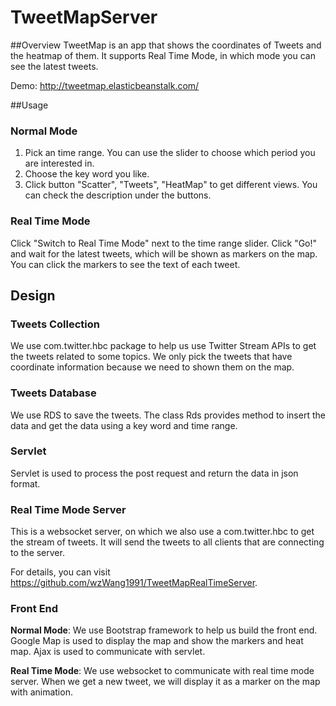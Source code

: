 TweetMapServer
==============
##Overview
TweetMap is an app that shows the coordinates of Tweets and the heatmap of them. It supports Real Time Mode, in which mode you can see the latest tweets.

Demo: <http://tweetmap.elasticbeanstalk.com/>

##Usage
### Normal Mode
1. Pick an time range. You can use the slider to choose which period you are interested in.
2. Choose the key word you like.
3. Click button "Scatter", "Tweets", "HeatMap" to get different views. You can check the description under the buttons.

### Real Time Mode
Click "Switch to Real Time Mode" next to the time range slider. Click "Go!" and wait for the latest tweets, which will be shown as markers on the map. You can click the markers to see the text of each tweet.

## Design
### Tweets Collection
We use com.twitter.hbc package to help us use Twitter Stream APIs to get the tweets related to some topics. We only pick the tweets that have coordinate information because we need to shown them on the map.

### Tweets Database
We use RDS to save the tweets. The class Rds provides method to insert the data and get the data using a key word and time range.

### Servlet
Servlet is used to process the post request and return the data in json format.

### Real Time Mode Server
This is a websocket server, on which we also use a com.twitter.hbc to get the stream of tweets. It will send the tweets to all clients that are connecting to the server.

For details, you can visit <https://github.com/wzWang1991/TweetMapRealTimeServer>.

### Front End
**Normal Mode**: We use Bootstrap framework to help us build the front end. Google Map is used to display the map and show the markers and heat map. Ajax is used to communicate with servlet.

**Real Time Mode**: We use websocket to communicate with real time mode server. When we get a new tweet, we will display it as a marker on the map with animation.

